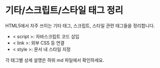 # 기타/스크립트/스타일 태그 정리

HTML5에서 자주 쓰이는 기타 태그, 스크립트, 스타일 관련 태그들을 정리합니다.

- < script >: 자바스크립트 코드 삽입
- < link >: 외부 CSS 등 연결
- < style >: 문서 내 스타일 지정

각 태그별 상세 설명은 하위 md 파일에서 확인하세요.
